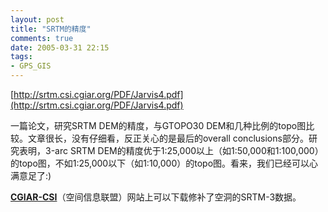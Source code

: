 ```yaml
---
layout: post
title: "SRTM的精度"
comments: true
date: 2005-03-31 22:15
tags:
- GPS_GIS
---
```

[http://srtm.csi.cgiar.org/PDF/Jarvis4.pdf](http://srtm.csi.cgiar.org/PDF/Jarvis4.pdf)

一篇论文，研究SRTM DEM的精度，与GTOPO30 DEM和几种比例的topo图比较。文章很长，没有仔细看，反正关心的是最后的overall conclusions部分。研究表明，3-arc SRTM DEM的精度优于1:25,000以上（如1:50,000和1:100,000）的topo图，不如1:25,000以下（如1:10,000）的topo图。看来，我们已经可以心满意足了:)

**[CGIAR-CSI](http://srtm.csi.cgiar.org)**（空间信息联盟）网站上可以下载修补了空洞的SRTM-3数据。
